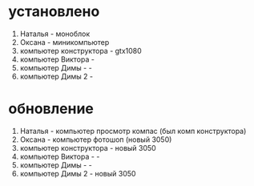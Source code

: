 # установлено
1. Наталья - моноблок
2. Оксана - миникомпьютер
3. компьютер конструктора - gtx1080
4. компьютер Виктора - 
5. компьютер Димы - -
6. компьютер Димы 2 - 
# обновление
1. Наталья - компьютер просмотр компас (был комп конструктора)
2. Оксана - компьютер фотошоп (новый 3050)
3. компьютер конструктора - новый 3050
4. компьютер Виктора - -
5. компьютер Димы - -
6. компьютер Димы 2 - новый 3050
